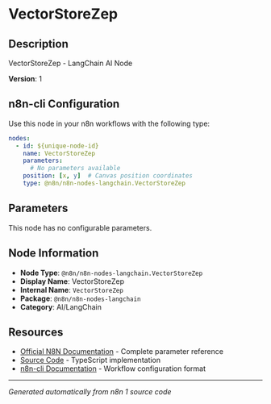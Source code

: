 # VectorStoreZep

## Description

VectorStoreZep - LangChain AI Node

**Version**: 1

## n8n-cli Configuration

Use this node in your n8n workflows with the following type:

```yaml
nodes:
  - id: ${unique-node-id}
    name: VectorStoreZep
    parameters:
      # No parameters available
    position: [x, y]  # Canvas position coordinates
    type: @n8n/n8n-nodes-langchain.VectorStoreZep
```

## Parameters

This node has no configurable parameters.

## Node Information

- **Node Type**: `@n8n/n8n-nodes-langchain.VectorStoreZep`
- **Display Name**: VectorStoreZep
- **Internal Name**: `VectorStoreZep`
- **Package**: `@n8n/n8n-nodes-langchain`
- **Category**: AI/LangChain

## Resources

- [Official N8N Documentation](https://docs.n8n.io/integrations/builtin/cluster-nodes/root-nodes/n8n-nodes-langchain.vectorstorezep/) - Complete parameter reference
- [Source Code](https://github.com/n8n-io/n8n/blob/master/packages/@n8n/nodes-langchain/nodes/vector_store/VectorStoreZep/VectorStoreZep.node.ts) - TypeScript implementation
- [n8n-cli Documentation](https://github.com/edenreich/n8n-cli) - Workflow configuration format

---
*Generated automatically from n8n 1 source code*
